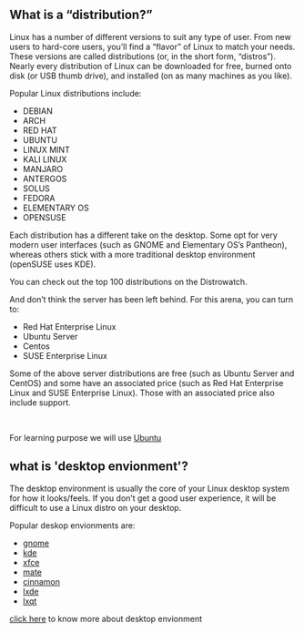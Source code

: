 ## What is a “distribution?”

Linux has a number of different versions to suit any type of user. From new users to hard-core users, you’ll find a “flavor” of Linux to match your needs. These versions are called distributions (or, in the short form, “distros”). Nearly every distribution of Linux can be downloaded for free, burned onto disk (or USB thumb drive), and installed (on as many machines as you like).

Popular Linux distributions include:

   - DEBIAN
   - ARCH
   - RED HAT
   - UBUNTU
   - LINUX MINT
   - KALI LINUX
   - MANJARO
   - ANTERGOS
   - SOLUS
   - FEDORA
   - ELEMENTARY OS
   - OPENSUSE

Each distribution has a different take on the desktop. Some opt for very modern user interfaces (such as GNOME and Elementary OS’s Pantheon), whereas others stick with a more traditional desktop environment (openSUSE uses KDE).

You can check out the top 100 distributions on the Distrowatch.

And don’t think the server has been left behind. For this arena, you can turn to:

   - Red Hat Enterprise Linux
   - Ubuntu Server
   - Centos
   - SUSE Enterprise Linux

Some of the above server distributions are free (such as Ubuntu Server and CentOS) and some have an associated price (such as Red Hat Enterprise Linux and SUSE Enterprise Linux). Those with an associated price also include support.

<br>

For learning purpose we will use [Ubuntu](www.ubuntu.com)


## what is 'desktop envionment'?

The desktop environment is usually the core of your Linux desktop system for how it looks/feels. If you don’t get a good user experience, it will be difficult to use a Linux distro on your desktop.

Popular deskop envionments are:

- [gnome]()
- [kde]()
- [xfce]()
- [mate]()
- [cinnamon]()
- [lxde]()
- [lxqt]()

[click here](https://en.wikipedia.org/wiki/Desktop_environment) to know more about desktop envionment